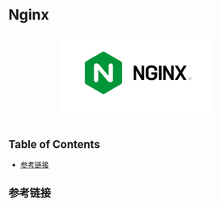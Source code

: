 # Nginx

<div align="center"> <img src="logo.png" width="60%"/> </div><br>

Table of Contents
-----------------

* [参考链接](#参考链接)


## 参考链接

